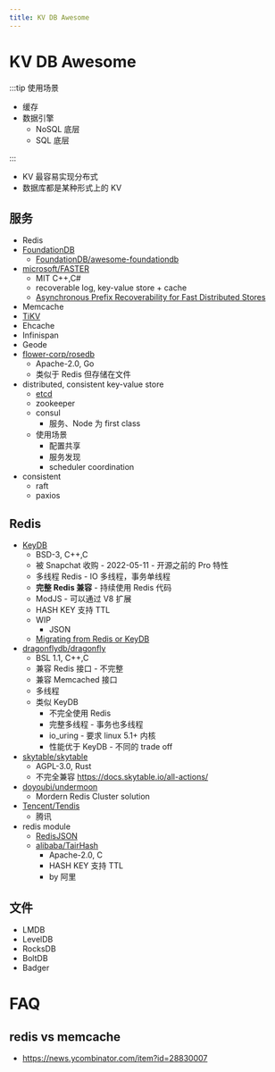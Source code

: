 ```yaml
---
title: KV DB Awesome
---
```


# KV DB Awesome

:::tip 使用场景

- 缓存
- 数据引擎
  - NoSQL 底层
  - SQL 底层

:::

- KV 最容易实现分布式
- 数据库都是某种形式上的 KV

## 服务

- Redis
- [FoundationDB](https://github.com/apple/foundationdb)
  - [FoundationDB/awesome-foundationdb](https://github.com/FoundationDB/awesome-foundationdb)
- [microsoft/FASTER](https://github.com/microsoft/FASTER)
  - MIT C++,C#
  - recoverable log, key-value store + cache
  - [Asynchronous Prefix Recoverability for Fast Distributed Stores](https://tli2.github.io/assets/pdf/dpr-sigmod2021.pdf)
- Memcache
- [TiKV](./tikv.md)
- Ehcache
- Infinispan
- Geode
- [flower-corp/rosedb](https://github.com/flower-corp/rosedb)
  - Apache-2.0, Go
  - 类似于 Redis 但存储在文件
- distributed, consistent key-value store
  - [etcd](./etcd.md)
  - zookeeper
  - consul
    - 服务、Node 为 first class
  - 使用场景
    - 配置共享
    - 服务发现
    - scheduler coordination
- consistent
  - raft
  - paxios

## Redis

- [KeyDB](./keydb.md)
  - BSD-3, C++,C
  - 被 Snapchat 收购 - 2022-05-11 - 开源之前的 Pro 特性
  - 多线程 Redis - IO 多线程，事务单线程
  - **完整 Redis 兼容** - 持续使用 Redis 代码
  - ModJS - 可以通过 V8 扩展
  - HASH KEY 支持 TTL
  - WIP
    - JSON
  - [Migrating from Redis or KeyDB](https://docs.keydb.dev/docs/migration)
- [dragonflydb/dragonfly](./dragonflydb.md)
  - BSL 1.1, C++,C
  - 兼容 Redis 接口 - 不完整
  - 兼容 Memcached 接口
  - 多线程
  - 类似 KeyDB
    - 不完全使用 Redis
    - 完整多线程 - 事务也多线程
    - io_uring - 要求 linux 5.1+ 内核
    - 性能优于 KeyDB - 不同的 trade off
- [skytable/skytable](https://github.com/skytable/skytable)
  - AGPL-3.0, Rust
  - 不完全兼容 https://docs.skytable.io/all-actions/
- [doyoubi/undermoon](https://github.com/doyoubi/undermoon)
  - Mordern Redis Cluster solution
- [Tencent/Tendis](https://github.com/Tencent/Tendis)
  - 腾讯
- redis module
  - [RedisJSON](https://github.com/RedisJSON/RedisJSON)
  - [alibaba/TairHash](https://github.com/alibaba/TairHash)
    - Apache-2.0, C
    - HASH KEY 支持 TTL
    - by 阿里

## 文件

- LMDB
- LevelDB
- RocksDB
- BoltDB
- Badger

# FAQ

## redis vs memcache

- https://news.ycombinator.com/item?id=28830007
